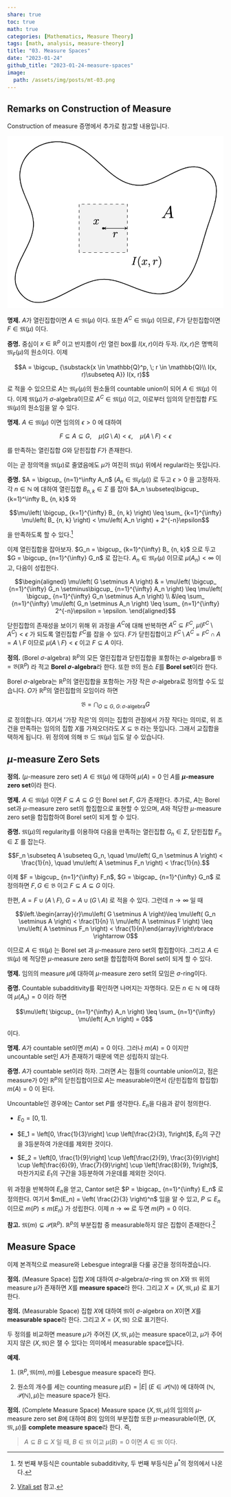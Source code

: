 ```yaml
---
share: true
toc: true
math: true
categories: [Mathematics, Measure Theory]
tags: [math, analysis, measure-theory]
title: "03. Measure Spaces"
date: "2023-01-24"
github_title: "2023-01-24-measure-spaces"
image:
  path: /assets/img/posts/mt-03.png
---
```


## Remarks on Construction of Measure

Construction of measure 증명에서 추가로 참고할 내용입니다.

![mt-03.png](../../../assets/img/posts/mt-03.png)

**명제.** $A$가 열린집합이면 $A \in \mathfrak{M}(\mu)$ 이다. 또한 $A^C \in \mathfrak{M}(\mu)$ 이므로, $F$가 닫힌집합이면 $F \in \mathfrak{M}(\mu)$ 이다.

**증명.** 중심이 $x\in \mathbb{R}^p$ 이고 반지름이 $r$인 열린 box를 $I(x, r)$이라 두자. $I(x, r)$은 명백히 $\mathfrak{M} _F(\mu)$의 원소이다. 이제

$$A = \bigcup_ {\substack{x \in \mathbb{Q}^p, \; r \in \mathbb{Q}\\ I(x, r)\subseteq A}} I(x, r)$$

로 적을 수 있으므로 $A$는 $\mathfrak{M} _F(\mu)$의 원소들의 countable union이 되어 $A \in \mathfrak{M}(\mu)$ 이다. 이제 $\mathfrak{M}(\mu)$가 $\sigma$-algebra이므로 $A^C\in \mathfrak{M}(\mu)$ 이고, 이로부터 임의의 닫힌집합 $F$도 $\mathfrak{M}(\mu)$의 원소임을 알 수 있다.

**명제.** $A \in \mathfrak{M}(\mu)$ 이면 임의의 $\epsilon > 0$ 에 대하여

$$F \subseteq A \subseteq G, \quad \mu\left( G \setminus A \right) < \epsilon, \quad \mu\left( A \setminus F \right) < \epsilon$$

를 만족하는 열린집합 $G$와 닫힌집합 $F$가 존재한다.

이는 곧 정의역을 $\mathfrak{M}(\mu)$로 줄였음에도 $\mu$가 여전히 $\mathfrak{M}(\mu)$ 위에서 regular라는 뜻입니다.

**증명.** $A = \bigcup_ {n=1}^\infty A_n$ ($A_n \in \mathfrak{M} _F(\mu)$) 로 두고 $\epsilon > 0$ 을 고정하자. 각 $n \in \mathbb{N}$ 에 대하여 열린집합 $B_ {n, k} \in \Sigma$ 를 잡아 $A_n \subseteq\bigcup_ {k=1}^\infty B_ {n, k}$ 와

$$\mu\left( \bigcup_ {k=1}^{\infty} B_ {n, k} \right) \leq \sum_ {k=1}^{\infty} \mu\left( B_ {n, k} \right) < \mu\left( A_n \right) + 2^{-n}\epsilon$$

을 만족하도록 할 수 있다.[^1]

이제 열린집합을 잡아보자. $G_n = \bigcup_ {k=1}^{\infty} B_ {n, k}$ 으로 두고 $G = \bigcup_ {n=1}^{\infty} G_n$ 로 잡는다. $A_n \in \mathfrak{M} _F(\mu)$ 이므로 $\mu\left( A_n \right) < \infty$ 이고, 다음이 성립한다.

$$\begin{aligned}        \mu\left( G \setminus A \right) & = \mu\left( \bigcup_ {n=1}^{\infty} G_n \setminus\bigcup_ {n=1}^{\infty} A_n \right) \leq \mu\left( \bigcup_ {n=1}^{\infty} G_n \setminus A_n \right) \\ &\leq \sum_ {n=1}^{\infty} \mu\left( G_n \setminus A_n \right) \leq \sum_ {n=1}^{\infty} 2^{-n}\epsilon = \epsilon.    \end{aligned}$$

닫힌집합의 존재성을 보이기 위해 위 과정을 $A^C$에 대해 반복하면 $A^C \subseteq F^C$, $\mu\left( F^C \setminus A^C \right) < \epsilon$ 가 되도록 열린집합 $F^C$를 잡을 수 있다. $F$가 닫힌집합이고 $F^C \setminus A^C = F^C \cap A = A\setminus F$ 이므로 $\mu\left( A \setminus F \right) < \epsilon$ 이고 $F\subseteq A$ 이다.

**정의.** (Borel $\sigma$-algebra) $\mathbb{R}^p$의 모든 열린집합과 닫힌집합을 포함하는 $\sigma$-algebra를 $\mathfrak{B} = \mathfrak{B}(\mathbb{R}^p)$ 라 적고 **Borel $\sigma$-algebra**라 한다. 또한 $\mathfrak{B}$의 원소 $E$를 **Borel set**이라 한다.

Borel $\sigma$-algebra는 $\mathbb{R}^p$의 열린집합을 포함하는 가장 작은 $\sigma$-algebra로 정의할 수도 있습니다. $O$가 $\mathbb{R}^p$의 열린집합의 모임이라 하면

$$\mathfrak{B} = \bigcap_ {O \subseteq G,\;G:\, \sigma\text{-algebra}} G$$

로 정의합니다. 여기서 '가장 작은'의 의미는 집합의 관점에서 가장 작다는 의미로, 위 조건을 만족하는 임의의 집합 $X$를 가져오더라도 $X \subseteq\mathfrak{B}$ 라는 뜻입니다. 그래서 교집합을 택하게 됩니다. 위 정의에 의해 $\mathfrak{B} \subseteq\mathfrak{M}(\mu)$ 임도 알 수 있습니다.

## $\mu$-measure Zero Sets

**정의.** ($\mu$-measure zero set) $A \in \mathfrak{M}(\mu)$ 에 대하여 $\mu(A) = 0$ 인 $A$를 **$\mu$-measure zero set**이라 한다.

**명제.** $A \in \mathfrak{M}(\mu)$ 이면 $F \subseteq A \subseteq G$ 인 Borel set $F$, $G$가 존재한다. 추가로, $A$는 Borel set과 $\mu$-measure zero set의 합집합으로 표현할 수 있으며, $A$와 적당한 $\mu$-measure zero set을 합집합하여 Borel set이 되게 할 수 있다.

**증명.** $\mathfrak{M}(\mu)$의 regularity를 이용하여 다음을 만족하는 열린집합 $G_n \in \Sigma$, 닫힌집합 $F_n \in \Sigma$ 를 잡는다.

$$F_n \subseteq A \subseteq G_n, \quad \mu\left( G_n \setminus A \right) < \frac{1}{n}, \quad \mu\left( A \setminus F_n \right) < \frac{1}{n}.$$

이제 $F = \bigcup_ {n=1}^{\infty} F_n$, $G = \bigcap_ {n=1}^{\infty} G_n$ 로 정의하면 $F, G \in \mathfrak{B}$ 이고 $F \subseteq A \subseteq G$ 이다.

한편, $A = F \cup (A \setminus F)$, $G = A \cup (G \setminus A)$ 로 적을 수 있다. 그런데 $n \rightarrow\infty$ 일 때

$$\left.\begin{array}{r}\mu\left( G \setminus A \right)\leq \mu\left( G_n \setminus A \right) < \frac{1}{n} \\        \mu\left( A \setminus F \right) \leq \mu\left( A \setminus F_n \right) < \frac{1}{n}\end{array}\right\rbrace    \rightarrow 0$$

이므로 $A \in \mathfrak{M}(\mu)$ 는 Borel set 과 $\mu$-measure zero set의 합집합이다. 그리고 $A \in \mathfrak{M}(\mu)$ 에 적당한 $\mu$-measure zero set을 합집합하여 Borel set이 되게 할 수 있다.

**명제.** 임의의 measure $\mu$에 대하여 $\mu$-measure zero set의 모임은 $\sigma$-ring이다.

**증명.** Countable subadditivity를 확인하면 나머지는 자명하다. 모든 $n\in \mathbb{N}$ 에 대하여 $\mu\left( A_n \right) = 0$ 이라 하면

$$\mu\left( \bigcup_ {n=1}^{\infty} A_n \right) \leq \sum_ {n=1}^{\infty} \mu\left( A_n \right) = 0$$

이다.

**명제.** $A$가 countable set이면 $m(A) = 0$ 이다. 그러나 $m(A) = 0$ 이지만 uncountable set인 $A$가 존재하기 때문에 역은 성립하지 않는다.

**증명.** $A$가 countable set이라 하자. 그러면 $A$는 점들의 countable union이고, 점은 measure가 0인 $\mathbb{R}^p$의 닫힌집합이므로 $A$는 measurable이면서 (닫힌집합의 합집합) $m(A) = 0$ 이 된다.

Uncountable인 경우에는 Cantor set $P$를 생각한다. $E_n$을 다음과 같이 정의한다.

- $E_0 = [0, 1]$.

- $E_1 = \left[0, \frac{1}{3}\right] \cup \left[\frac{2}{3}, 1\right]$, $E_0$의 구간을 3등분하여 가운데를 제외한 것이다.

- $E_2 = \left[0, \frac{1}{9}\right] \cup \left[\frac{2}{9}, \frac{3}{9}\right] \cup \left[\frac{6}{9}, \frac{7}{9}\right] \cup \left[\frac{8}{9}, 1\right]$, 마찬가지로 $E_1$의 구간을 3등분하여 가운데를 제외한 것이다.

위 과정을 반복하여 $E_n$을 얻고, Cantor set은 $P = \bigcap_ {n=1}^{\infty} E_n$ 로 정의한다. 여기서 $m(E_n) = \left( \frac{2}{3} \right)^n$ 임을 알 수 있고, $P \subseteq E_n$ 이므로 $m(P)\leq m(E_n)$ 가 성립한다. 이제 $n \rightarrow\infty$ 로 두면 $m(P) = 0$ 이다.

**참고.** $\mathfrak{M}(m) \subsetneq \mathcal{P}(\mathbb{R}^p)$. $\mathbb{R}^p$의 부분집합 중 measurable하지 않은 집합이 존재한다.[^2]

## Measure Space

이제 본격적으로 measure와 Lebesgue integral을 다룰 공간을 정의하겠습니다.

**정의.** (Measure Space) 집합 $X$에 대하여 $\sigma$-algebra/$\sigma$-ring $\mathfrak{M}$ on $X$와 $\mathfrak{M}$ 위의 measure $\mu$가 존재하면 $X$를 **measure space**라 한다. 그리고 $X = (X, \mathfrak{M}, \mu)$ 로 표기한다.

**정의.** (Measurable Space) 집합 $X$에 대하여 $\mathfrak{M}$이 $\sigma$-algebra on $X$이면 $X$를 **measurable space**라 한다. 그리고 $X = (X, \mathfrak{M})$ 으로 표기한다.

두 정의를 비교하면 measure $\mu$가 주어진 $(X, \mathfrak{M}, \mu)$는 measure space이고, $\mu$가 주어지지 않은 $(X, \mathfrak{M})$은 잴 수 있다는 의미에서 measurable space입니다.

**예제.**

1. $(\mathbb{R}^p, \mathfrak{M}(m), m)$를 Lebesgue measure space라 한다.

2. 원소의 개수를 세는 counting measure $\mu(E) = \lvert E \rvert$ ($E \in \mathcal{P}(\mathbb{N})$) 에 대하여 $(\mathbb{N}, \mathcal{P}(\mathbb{N}), \mu)$는 measure space가 된다.

**정의.** (Complete Measure Space) Measure space $(X, \mathfrak{M}, \mu)$의 임의의 $\mu$-measure zero set $B$에 대하여 $B$의 임의의 부분집합 또한 $\mu$-measurable이면, $(X, \mathfrak{M}, \mu)$를 **complete measure space**라 한다. 즉,

> $A \subseteq B \subseteq X$ 일 때, $B \in \mathfrak{M}$ 이고 $\mu(B) = 0$ 이면 $A \in \mathfrak{M}$ 이다.

[^1]: 첫 번째 부등식은 countable subadditivity, 두 번째 부등식은 $\mu^\ast$의 정의에서 나온다.

[^2]: [Vitali set](https://en.wikipedia.org/wiki/Vitali_set) 참고.
